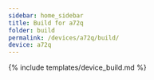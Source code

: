 ```yaml
---
sidebar: home_sidebar
title: Build for a72q
folder: build
permalink: /devices/a72q/build/
device: a72q
---
```

{% include templates/device_build.md %}

